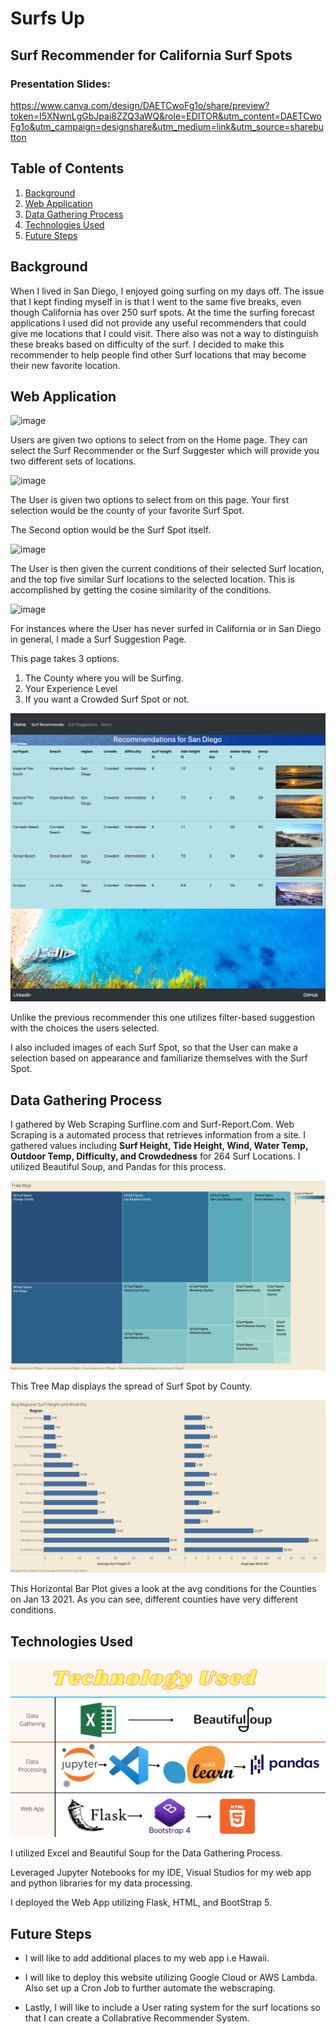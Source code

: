 # Surfs Up

## Surf Recommender for California Surf Spots

### Presentation Slides:
https://www.canva.com/design/DAETCwoFg1o/share/preview?token=I5XNwnLgGbJpai8ZZQ3aWQ&role=EDITOR&utm_content=DAETCwoFg1o&utm_campaign=designshare&utm_medium=link&utm_source=sharebutton

## Table of Contents
1. [Background](#background)
2. [Web Application](#web-application)
3. [Data Gathering Process](#data-gathering-process)
4. [Technologies Used](#technologies-used)
5. [Future Steps](#future-steps)

## Background

When I lived in San Diego, I enjoyed going surfing on my days off. The issue that I kept finding myself in is that I went to the same five breaks, even though California has over 250 surf spots. At the time the surfing forecast applications I used did not provide any useful recommenders that could give me locations that I could visit. There also was not a way to distinguish these breaks based on difficulty of the surf. I decided to make this recommender to help people find other Surf locations that may become their new favorite location.

## Web Application 

![image](images/Home.png)

Users are given two options to select from on the Home page. They can select the Surf Recommender or the Surf Suggester  which will provide you two different sets of locations.

![image](images/Surf_Choice.png)

The User is given two options to select from on this page. Your first selection would be the county of your favorite Surf Spot.

The Second option would be the Surf Spot itself.

![image](images/Cosine_Rec.png)

The User is then given the current conditions of their selected Surf location, and the top five similar Surf locations to the selected location. This is accomplished by getting the cosine similarity of the conditions.

![image](images/Surf_Suggestion.png)

For instances where the User has never surfed in California or in San Diego in general, I made a Surf Suggestion  Page.

This page takes 3 options.

1. The County where you will be Surfing.
2. Your Experience Level
3. If you want a Crowded Surf Spot or not.

![image](images/Suggestion.png)

Unlike the previous recommender this one utilizes filter-based suggestion with the choices the users selected.

I also included images of each Surf Spot, so that the User can make a selection based on appearance  and familiarize themselves with the Surf Spot.

## Data Gathering Process

I gathered by Web Scraping Surfline.com and Surf-Report.Com. Web Scraping is a automated process that retrieves information from a site. I gathered values including **Surf Height, Tide Height, Wind, Water Temp, Outdoor Temp, Difficulty, and Crowdedness** for 264 Surf Locations. I utilized Beautiful Soup, and Pandas for this process.

![image](images/treemap.png)

This Tree Map displays the spread of Surf Spot by County. 

![image](images/hbar.png)

This Horizontal Bar Plot gives a look at the avg conditions for the Counties on Jan 13 2021. As you can see, different counties have very different conditions.

## Technologies Used

![image](images/Tech-Used.png)

I utilized Excel and Beautiful Soup for the Data Gathering Process.

Leveraged Jupyter Notebooks for my IDE, Visual Studios for my web app and python libraries  for my data processing.

I deployed the Web App utilizing Flask, HTML, and BootStrap 5.

## Future Steps

- I will like to add additional places to my web app i.e Hawaii.

- I will like to deploy this website utilizing Google Cloud or AWS Lambda. Also set up a Cron Job to further automate the webscraping.

- Lastly, I will like to include a User rating system for the surf locations so that I can create a Collabrative Recommender System.




